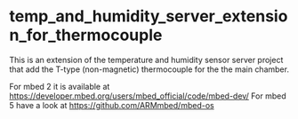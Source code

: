 # temp_and_humidity_server_extension_for_thermocouple
This is an extension of the temperature and humidity sensor server project that add the T-type (non-magnetic) thermocouple for the the main chamber.

For mbed 2 it is available at https://developer.mbed.org/users/mbed_official/code/mbed-dev/
For mbed 5 have a look at https://github.com/ARMmbed/mbed-os
